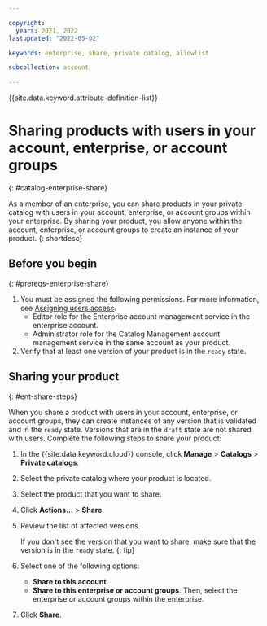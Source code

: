 ```yaml
---

copyright:
  years: 2021, 2022
lastupdated: "2022-05-02"

keywords: enterprise, share, private catalog, allowlist

subcollection: account

---
```


{{site.data.keyword.attribute-definition-list}}

# Sharing products with users in your account, enterprise, or account groups
{: #catalog-enterprise-share}

As a member of an enterprise, you can share products in your private catalog with users in your account, enterprise, or account groups within your enterprise. By sharing your product, you allow anyone within the account, enterprise, or account groups to create an instance of your product. 
{: shortdesc}

## Before you begin
{: #prereqs-enterprise-share}

1. You must be assigned the following permissions. For more information, see [Assigning users access](/docs/account?topic=account-catalog-access).
   - Editor role for the Enterprise account management service in the enterprise account.
   - Administrator role for the Catalog Management account management service in the same account as your product.
1. Verify that at least one version of your product is in the `ready` state.

## Sharing your product
{: #ent-share-steps}

When you share a product with users in your account, enterprise, or account groups, they can create instances of any version that is validated and in the `ready` state. Versions that are in the `draft` state are not shared with users. Complete the following steps to share your product: 

1. In the {{site.data.keyword.cloud}} console, click **Manage** > **Catalogs** > **Private catalogs**.
1. Select the private catalog where your product is located.
1. Select the product that you want to share. 
1. Click **Actions...** > **Share**. 
1. Review the list of affected versions. 

   If you don't see the version that you want to share, make sure that the version is in the `ready` state. 
   {: tip}

1. Select one of the following options: 
   - **Share to this account**.
   - **Share to this enterprise or account groups**. Then, select the enterprise or account groups within the enterprise.  
1. Click **Share**. 
